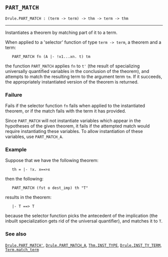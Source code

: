 ## `PART_MATCH`

``` hol4
Drule.PART_MATCH : (term -> term) -> thm -> term -> thm
```

------------------------------------------------------------------------

Instantiates a theorem by matching part of it to a term.

When applied to a 'selector' function of type `term -> term`, a theorem
and a term:

``` hol4
   PART_MATCH fn (A |- !x1...xn. t) tm
```

the function `PART_MATCH` applies `fn` to `t'` (the result of
specializing universally quantified variables in the conclusion of the
theorem), and attempts to match the resulting term to the argument term
`tm`. If it succeeds, the appropriately instantiated version of the
theorem is returned.

### Failure

Fails if the selector function `fn` fails when applied to the
instantiated theorem, or if the match fails with the term it has
provided.

Since `PART_MATCH` will not instantiate variables which appear in the
hypotheses of the given theorem, it fails if the attempted match would
require instantiating these variables. To allow instantiation of these
variables, use `PART_MATCH_A`.

### Example

Suppose that we have the following theorem:

``` hol4
   th = |- !x. x==>x
```

then the following:

``` hol4
   PART_MATCH (fst o dest_imp) th "T"
```

results in the theorem:

``` hol4
   |- T ==> T
```

because the selector function picks the antecedent of the implication
(the inbuilt specialization gets rid of the universal quantifier), and
matches it to `T`.

### See also

[`Drule.PART_MATCH'`](#Drule..BQHIIUJXBNHIJTHRIH),
[`Drule.PART_MATCH_A`](#Drule.PART_MATCH_A),
[`Thm.INST_TYPE`](#Thm.INST_TYPE),
[`Drule.INST_TY_TERM`](#Drule.INST_TY_TERM),
[`Term.match_term`](#Term.match_term)
